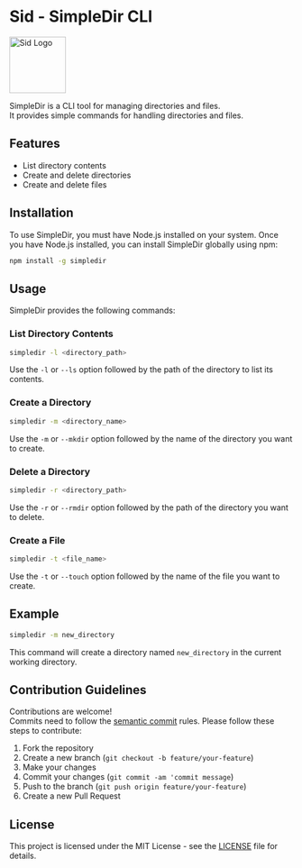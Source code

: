 # Sid - SimpleDir CLI

<img src="https://cdn.discordapp.com/attachments/1078480166457725048/1237124742696402944/karxem_a_logo_on_white_background_sid_from_ice_age_2d936c3c-3b46-4a47-b7b7-e4b48e33bc2c.png?ex=663a81b3&is=66393033&hm=49eb2588a9e360b490e30b19767eb7677ddcab5edfd679faaa6b788d581a0acb&" alt="Sid Logo" width="100" height="100">

SimpleDir is a CLI tool for managing directories and files. <br>
It provides simple commands for handling directories and files.

## Features

- List directory contents
- Create and delete directories
- Create and delete files

## Installation

To use SimpleDir, you must have Node.js installed on your system. Once you have Node.js installed, you can install SimpleDir globally using npm:

```bash
npm install -g simpledir
```

## Usage

SimpleDir provides the following commands:

### List Directory Contents

```bash
simpledir -l <directory_path>
```

Use the `-l` or `--ls` option followed by the path of the directory to list its contents.

### Create a Directory

```bash
simpledir -m <directory_name>
```

Use the `-m` or `--mkdir` option followed by the name of the directory you want to create.

### Delete a Directory

```bash
simpledir -r <directory_path>
```

Use the `-r` or `--rmdir` option followed by the path of the directory you want to delete.

### Create a File

```bash
simpledir -t <file_name>
```

Use the `-t` or `--touch` option followed by the name of the file you want to create.

## Example

```bash
simpledir -m new_directory
```

This command will create a directory named `new_directory` in the current working directory.

## Contribution Guidelines

Contributions are welcome! <br>
Commits need to follow the [semantic commit](https://www.conventionalcommits.org/en/v1.0.0/) rules. Please follow these steps to contribute:

1. Fork the repository
2. Create a new branch (`git checkout -b feature/your-feature`)
3. Make your changes
4. Commit your changes (`git commit -am 'commit message`)
5. Push to the branch (`git push origin feature/your-feature`)
6. Create a new Pull Request

## License

This project is licensed under the MIT License - see the [LICENSE](https://github.com/Karxem/simpledir-cli/blob/main/LICENSE) file for details.
